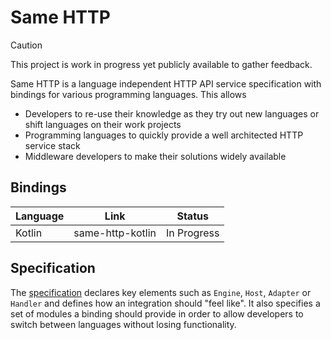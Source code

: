 # Same HTTP

> [!CAUTION]  
> This project is work in progress yet publicly available to gather feedback.

Same HTTP is a language independent HTTP API service specification with bindings for various programming languages. This allows

- Developers to re-use their knowledge as they try out new languages or shift languages on their work projects
- Programming languages to quickly provide a well architected HTTP service stack
- Middleware developers to make their solutions widely available

## Bindings

| Language | Link | Status |
|---|---|---|
| Kotlin | same-http-kotlin | In Progress |

## Specification

The [specification](./Specification/Index.md) declares key elements such as `Engine`, `Host`, `Adapter` or `Handler` and defines how an integration should "feel like". It also specifies a set of modules a binding should provide in order to allow developers to switch between languages without losing functionality.
